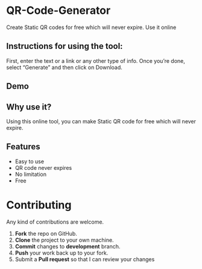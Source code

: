# QR-Code-Generator
Create Static QR codes for free which will never expire. <a src="iarchitsharma.github.io/QR-Code-Generator">Use it online</a>

## Instructions for using the tool:
First, enter the text or a link or any other type of info. Once you’re done, select “Generate” and then click on Download.

## Demo


## Why use it?
Using this online tool, you can make Static QR code for free which will never expire.

## Features
* Easy to use
* QR code never expires
* No limitation
* Free

Contributing
==========
Any kind of contributions are welcome.

1. **Fork** the repo on GitHub.
2. **Clone** the project to your own machine.
3. **Commit** changes to **development** branch.
4. **Push** your work back up to your fork.
5. Submit a **Pull request** so that I can review your changes

